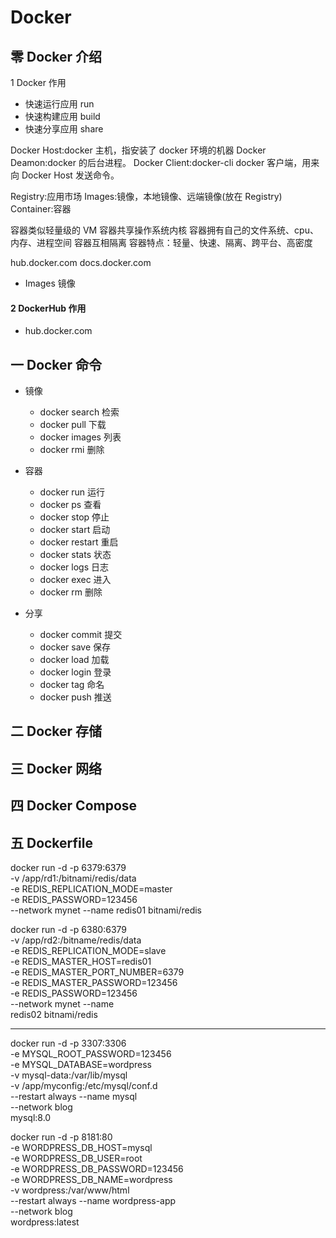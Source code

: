 # Docker

## 零 Docker 介绍

1 Docker 作用

- 快速运行应用 run
- 快速构建应用 build
- 快速分享应用 share

Docker Host:docker 主机，指安装了 docker 环境的机器
Docker Deamon:docker 的后台进程。
Docker Client:docker-cli docker 客户端，用来向 Docker Host 发送命令。

Registry:应用市场
Images:镜像，本地镜像、远端镜像(放在 Registry)
Container:容器

容器类似轻量级的 VM
容器共享操作系统内核
容器拥有自己的文件系统、cpu、内存、进程空间
容器互相隔离
容器特点：轻量、快速、隔离、跨平台、高密度

hub.docker.com
docs.docker.com

- Images 镜像

#### 2 DockerHub 作用

- hub.docker.com

## 一 Docker 命令

- 镜像

  - docker search 检索
  - docker pull 下载
  - docker images 列表
  - docker rmi 删除

- 容器

  - docker run 运行
  - docker ps 查看
  - docker stop 停止
  - docker start 启动
  - docker restart 重启
  - docker stats 状态
  - docker logs 日志
  - docker exec 进入
  - docker rm 删除

- 分享

  - docker commit 提交
  - docker save 保存
  - docker load 加载
  - docker login 登录
  - docker tag 命名
  - docker push 推送



## 二 Docker 存储

## 三 Docker 网络

## 四 Docker Compose

## 五 Dockerfile


docker run -d -p 6379:6379 \
-v /app/rd1:/bitnami/redis/data \
-e REDIS_REPLICATION_MODE=master \
-e REDIS_PASSWORD=123456 \
--network mynet --name redis01 bitnami/redis

docker run -d -p 6380:6379 \
-v /app/rd2:/bitname/redis/data \
-e REDIS_REPLICATION_MODE=slave \
-e REDIS_MASTER_HOST=redis01 \
-e REDIS_MASTER_PORT_NUMBER=6379 \
-e REDIS_MASTER_PASSWORD=123456 \
-e REDIS_PASSWORD=123456 \
--network mynet --name \
redis02 bitnami/redis

----


docker run -d -p 3307:3306 \
-e MYSQL_ROOT_PASSWORD=123456 \
-e MYSQL_DATABASE=wordpress \
-v mysql-data:/var/lib/mysql \
-v /app/myconfig:/etc/mysql/conf.d \
--restart always --name mysql \
--network blog \
mysql:8.0

docker run -d -p 8181:80 \
-e WORDPRESS_DB_HOST=mysql \
-e WORDPRESS_DB_USER=root \
-e WORDPRESS_DB_PASSWORD=123456 \
-e WORDPRESS_DB_NAME=wordpress \
-v wordpress:/var/www/html \
--restart always --name wordpress-app \
--network blog \
wordpress:latest
